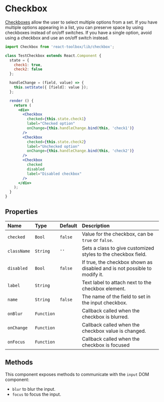 # Checkbox

[Checkboxes](https://www.google.com/design/spec/components/selection-controls.html#selection-controls-checkbox) allow the user to select multiple options from a set. If you have multiple options appearing in a list, you can preserve space by using checkboxes instead of on/off switches. If you have a single option, avoid using a checkbox and use an on/off switch instead.

<!-- example -->
```jsx
import Checkbox from 'react-toolbox/lib/checkbox';

class TestCheckbox extends React.Component {
  state = {
    check1: true,
    check2: false
  };

  handleChange = (field, value) => {
    this.setState({ [field]: value });
  };

  render () {
    return (
      <div>
        <Checkbox 
          checked={this.state.check1} 
          label="Checked option" 
          onChange={this.handleChange.bind(this, 'check1')} 
        />
        <Checkbox 
          checked={this.state.check2} 
          label="Unchecked option" 
          onChange={this.handleChange.bind(this, 'check2')}
        />
        <Checkbox 
          checked 
          disabled 
          label="Disabled checkbox" 
        />
      </div>
    );
  } 
}
```

## Properties

| Name              | Type          | Default         | Description|
|:-----|:-----|:-----|:-----|
| `checked`       | `Bool`        |   `false`        | Value for the checkbox, can be `true` or `false`. |
| `className`     | `String`        |     `''`            | Sets a class to give customized styles to the checkbox field.|
| `disabled`         | `Bool`        |     `false`          | If true, the checkbox shown as disabled and is not possible to modify it.|
| `label`         | `String`        |              | Text label to attach next to the checkbox element.|
| `name`       | `String`       | `false`         | The name of the field to set in the input checkbox.|
| `onBlur`       | `Function`       |                | Callback called when the checkbox is blurred.|
| `onChange`       | `Function`       |                | Callback called when the checkbox value is changed.|
| `onFocus`       | `Function`       |                | Callback called when the checkbox is focused |

## Methods

This component exposes methods to communicate with the `input` DOM component:

- `blur` to blur the input.
- `focus` to focus the input.
